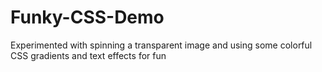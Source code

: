 # Funky-CSS-Demo
Experimented with spinning a transparent image and using some colorful CSS gradients and text effects for fun
